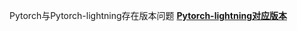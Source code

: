 Pytorch与Pytorch-lightning存在版本问题
[**Pytorch-lightning对应版本**](https://lightning.ai/docs/pytorch/latest/versioning.html#compatibility-matrix)
